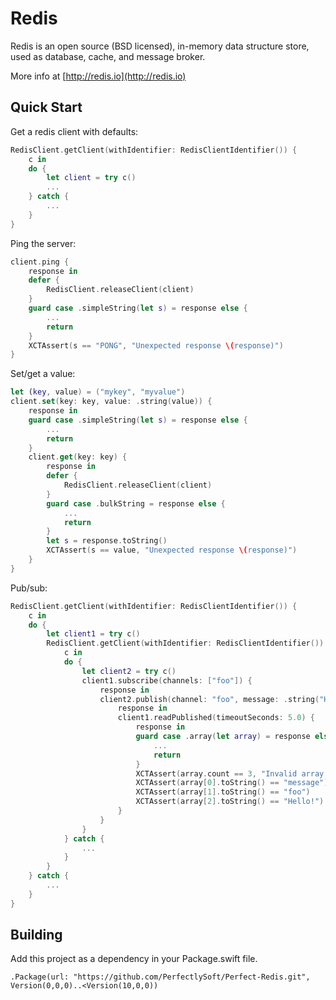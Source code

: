 # Redis

Redis is an open source (BSD licensed), in-memory data structure store, used as database, cache, and message broker.

More info at [http://redis.io](http://redis.io)


## Quick Start

Get a redis client with defaults:

```swift
RedisClient.getClient(withIdentifier: RedisClientIdentifier()) {
	c in
	do {
		let client = try c()
		...
	} catch {
		...
	}
}
```

Ping the server:

```swift
client.ping {
	response in
	defer {
		RedisClient.releaseClient(client)
	}
	guard case .simpleString(let s) = response else {
		...
		return
	}
	XCTAssert(s == "PONG", "Unexpected response \(response)")
}
```

Set/get a value:

```swift
let (key, value) = ("mykey", "myvalue")
client.set(key: key, value: .string(value)) {
	response in
	guard case .simpleString(let s) = response else {
		...
		return
	}
	client.get(key: key) {
		response in
		defer {
			RedisClient.releaseClient(client)
		}
		guard case .bulkString = response else {
			...
			return
		}
		let s = response.toString()
		XCTAssert(s == value, "Unexpected response \(response)")
	}
}
```

Pub/sub:

```swift
RedisClient.getClient(withIdentifier: RedisClientIdentifier()) {
	c in
	do {
		let client1 = try c()
		RedisClient.getClient(withIdentifier: RedisClientIdentifier()) {
			c in
			do {
				let client2 = try c()
				client1.subscribe(channels: ["foo"]) {
					response in
					client2.publish(channel: "foo", message: .string("Hello!")) {
						response in
						client1.readPublished(timeoutSeconds: 5.0) {
							response in
							guard case .array(let array) = response else {
								...
								return
							}
							XCTAssert(array.count == 3, "Invalid array elements")
							XCTAssert(array[0].toString() == "message")
							XCTAssert(array[1].toString() == "foo")
							XCTAssert(array[2].toString() == "Hello!")
						}
					}
				}
			} catch {
				...
			}
		}
	} catch {
		...
	}
}
```

## Building

Add this project as a dependency in your Package.swift file.

```
.Package(url: "https://github.com/PerfectlySoft/Perfect-Redis.git", Version(0,0,0)..<Version(10,0,0))
```

